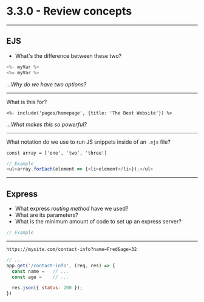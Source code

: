 # 3.3.0 - Review concepts

---

## EJS

- What's the difference between these two?

```js
<%- myVar %>
<%= myVar %>
```

_...Why do we have two options?_

---

What is this for?

```ejs
<%- include('pages/homepage', {title: 'The Best Website'}) %>
```

_...What makes this so powerful?_

---

What notation do we use to run JS snippets inside of an `.ejs` file?

`const array = ['one', 'two', 'three']`

```js
// Example
<ul>array.forEach(element => {<li>element</li>});</ul>
```

---

## Express

- What express _routing method_ have we used?
- What are its parameters?
- What is the minimum amount of code to set up an express server?

```js
// Example
```

---

`https://mysite.com/contact-info?name=Fred&age=32`

```js
// ...
app.get('/contact-info', (req, res) => {
  const name =   // ...
  const age =    // ...

  res.json({ status: 200 });
})
```
